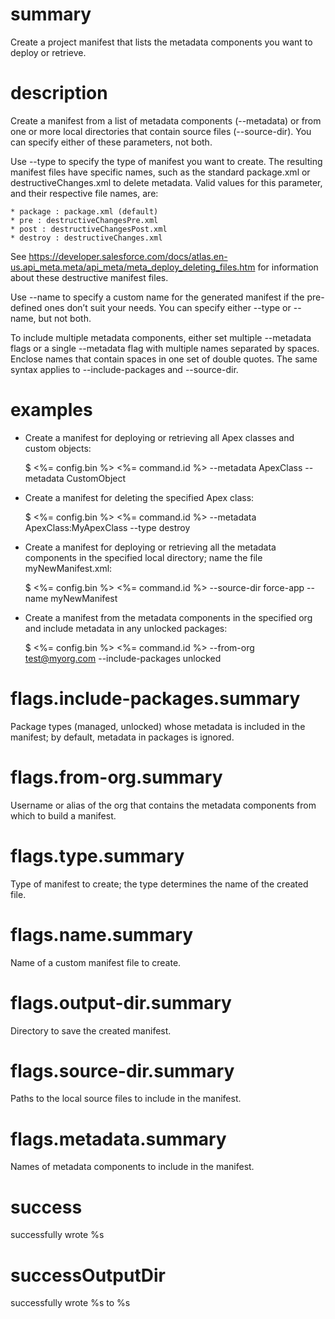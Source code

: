 # summary

Create a project manifest that lists the metadata components you want to deploy or retrieve.

# description

Create a manifest from a list of metadata components (--metadata) or from one or more local directories that contain source files (--source-dir). You can specify either of these parameters, not both.

Use --type to specify the type of manifest you want to create. The resulting manifest files have specific names, such as the standard package.xml or destructiveChanges.xml to delete metadata. Valid values for this parameter, and their respective file names, are:

    * package : package.xml (default)
    * pre : destructiveChangesPre.xml
    * post : destructiveChangesPost.xml
    * destroy : destructiveChanges.xml

See https://developer.salesforce.com/docs/atlas.en-us.api_meta.meta/api_meta/meta_deploy_deleting_files.htm for information about these destructive manifest files.

Use --name to specify a custom name for the generated manifest if the pre-defined ones don’t suit your needs. You can specify either --type or --name, but not both.

To include multiple metadata components, either set multiple --metadata <name> flags or a single --metadata flag with multiple names separated by spaces. Enclose names that contain spaces in one set of double quotes. The same syntax applies to --include-packages and --source-dir.

# examples

- Create a manifest for deploying or retrieving all Apex classes and custom objects:

  $ <%= config.bin %> <%= command.id %> --metadata ApexClass --metadata CustomObject

- Create a manifest for deleting the specified Apex class:

  $ <%= config.bin %> <%= command.id %> --metadata ApexClass:MyApexClass --type destroy

- Create a manifest for deploying or retrieving all the metadata components in the specified local directory; name the file myNewManifest.xml:

  $ <%= config.bin %> <%= command.id %> --source-dir force-app --name myNewManifest

- Create a manifest from the metadata components in the specified org and include metadata in any unlocked packages:

  $ <%= config.bin %> <%= command.id %> --from-org test@myorg.com --include-packages unlocked

# flags.include-packages.summary

Package types (managed, unlocked) whose metadata is included in the manifest; by default, metadata in packages is ignored.

# flags.from-org.summary

Username or alias of the org that contains the metadata components from which to build a manifest.

# flags.type.summary

Type of manifest to create; the type determines the name of the created file.

# flags.name.summary

Name of a custom manifest file to create.

# flags.output-dir.summary

Directory to save the created manifest.

# flags.source-dir.summary

Paths to the local source files to include in the manifest.

# flags.metadata.summary

Names of metadata components to include in the manifest.

# success

successfully wrote %s

# successOutputDir

successfully wrote %s to %s
